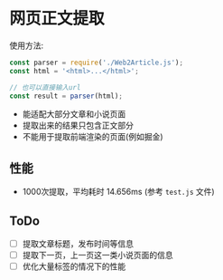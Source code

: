 # 网页正文提取
使用方法: 
```javascript
const parser = require('./Web2Article.js');
const html = '<html>...</html>';

// 也可以直接输入url
const result = parser(html);
```

- 能适配大部分文章和小说页面
- 提取出来的结果只包含正文部分
- 不能用于提取前端渲染的页面(例如掘金)

## 性能
- 1000次提取，平均耗时 14.656ms (参考 `test.js` 文件)

## ToDo
- [ ] 提取文章标题，发布时间等信息
- [ ] 提取下一页，上一页这一类小说页面的信息
- [ ] 优化大量标签的情况下的性能
